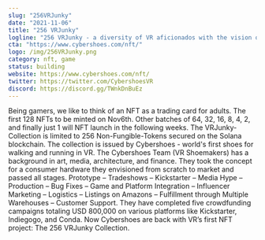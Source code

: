 ```yaml
---
slug: "256VRJunky"
date: "2021-11-06"
title: "256 VRJunky"
logline: "256 VRJunky - a diversity of VR aficionados with the vision of connecting VR and the NFT community. A trading card for adults."
cta: "https://www.cybershoes.com/nft/"
logo: /img/256VRJunky.png
category: nft, game
status: building
website: https://www.cybershoes.com/nft/
twitter: https://twitter.com/CybershoesVR
discord: https://discord.gg/TWnkDnBuEz
---
```


Being gamers, we like to think of an NFT as a trading card for adults.
The first 128 NFTs to be minted on Nov6th. Other batches of 64, 32, 16, 8, 4, 2, and finally just 1 will NFT launch in the following weeks. The VRJunky-Collection is limited to 256 Non-Fungible-Tokens secured on the Solana blockchain. 
The collection is issued by Cybershoes - world's first shoes for walking and running in VR. The Cybershoes Team (VR Shoemakers) has a background in art, media, architecture, and finance. They took the concept for a consumer hardware they envisioned from scratch to market and passed all stages. Prototype – Tradeshows – Kickstarter – Media Hype – Production – Bug Fixes – Game and Platform Integration – Influencer Marketing – Logistics – Listings on Amazons – Fulfillment through Multiple Warehouses – Customer Support. They have completed five crowdfunding campaigns totaling USD 800,000 on various platforms like Kickstarter, Indiegogo, and Conda. 
Now Cybershoes are back with VR’s first NFT project: The 256 VRJunky Collection.
